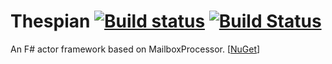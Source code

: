 # Thespian [![Build status](https://ci.appveyor.com/api/projects/status/ivnpcsiogbr2bmtk/branch/master)](https://ci.appveyor.com/project/nessos/thespian) [![Build Status](https://travis-ci.org/nessos/Thespian.png?branch=master)](https://travis-ci.org/nessos/Thespian/branches)

An F# actor framework based on MailboxProcessor. [[NuGet](http://www.nuget.org/packages/Thespian/)]
